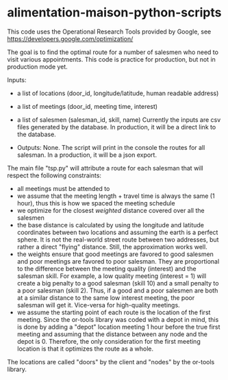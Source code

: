 # alimentation-maison-python-scripts
This code uses the Operational Research Tools provided by Google, see https://developers.google.com/optimization/

The goal is to find the optimal route for a number of salesmen who need to visit various appointments. This code is practice for production, but not in production mode yet.

Inputs:
- a list of locations (door_id, longitude/latitude, human readable address)
- a list of meetings (door_id, meeting time, interest)
- a list of salesmen (salesman_id, skill, name)
Currently the inputs are csv files generated by the database. In production, it will be a direct link to the database.

- Outputs: None. The script will print in the console the routes for all salesman. In a production, it will be a json export.


The main file "tsp.py" will attribute a route for each salesman that will respect the following constraints:
- all meetings must be attended to
- we assume that the meeting length + travel time is always the same (1 hour), thus this is how we spaced the meeting schedule
- we optimize for the closest *weighted* distance covered over all the salesmen
- the base distance is calculated by using the longitude and latitude coordinates between two locations and assuming the earth is a perfect sphere. It is not the real-world street route between two addresses, but rather a direct "flying" distance. Still, the approximation works well.
- the weights ensure that good meetings are favored to good salesmen and poor meetings are favored to poor salesman. They are proportional to the difference between the meeting quality (interest) and the salesman skill. For example, a low quality meeting (interest = 1) will create a big penalty to a good salesman (skill 10) and a small penalty to a poor salesman (skill 2). Thus, if a good and a poor salesmen are both at a similar distance to the same low interest meeting, the poor salesman will get it. Vice-versa for high-quality meetings.
- we assume the starting point of each route is the location of the first meeting. Since the or-tools library was coded with a depot in mind, this is done by adding a "depot" location meeting 1 hour before the true first meeting and assuming that the distance between any node and the depot is 0. Therefore, the only consideration for the first meeting location is that it optimizes the route as a whole.

The locations are called "doors" by the client and "nodes" by the or-tools library.




